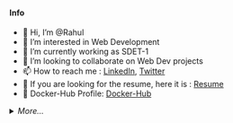 #### Info
- 👋 Hi, I’m @Rahul
- 👀 I’m interested in Web Development
- 🌱 I’m currently working as SDET-1 
- 💞️ I’m looking to collaborate on Web Dev projects
- 📫 How to reach me : [LinkedIn](https://www.linkedin.com/in/heyrmi/), [Twitter](https://twitter.com/hey_rmi) 
- 📝 If you are looking for the resume, here it is : [Resume](https://github.com/heyrmi/Resume)
- 🐳 Docker-Hub Profile: [Docker-Hub](https://hub.docker.com/u/heyrmi)

<details>
  <summary><i>More...</i></summary>

---


#### [LeetCode](https://leetcode.com/heyrmi)
[![Rahul's LeetCode stats](https://leetcode-stats-six.vercel.app/api?username=heyrmi)](https://github.com/KnlnKS/leetcode-stats)

---


<!---
heyrmi/heyrmi is a ✨ special ✨ repository because its `README.md` (this file) appears on your GitHub profile.
You can click the Preview link to take a look at your changes.
--->
